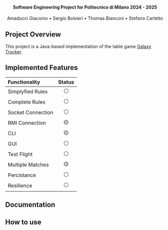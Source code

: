 
<h4 align="center">Software Engineering Project for Politecnico di Milano 2024 - 2025</h4>
<p align="center">
    Amaducci Giacomo •
    Sergio Bolsieri •
    Thomas Bianconi •
    Stefano Carletto
</p>

## Project Overview

This project is a Java-based implementation of the table game <a href="https://www.craniocreations.it/prodotto/galaxy-trucker">Galaxy Trucker</a>. 

## Implemented Features

| Functionality    | Status |
| :--------------- | :----: |
| Simplyfied Rules | ⚪      |
| Complete Rules   | ⚪️      |
| Socket Connection| ⚪️      |
| RMI Connection   | 🟡      |
| CLI              | 🟡      |
| GUI              | ⚪️      |
| Test Flight      | ⚪️      |
| Multiple Matches | 🟡      |
| Percistance      | ⚪️      |
| Resilience       | ⚪️      |

## Documentation

## How to use
